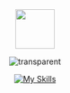

<div align="center">
  <img src="https://media.giphy.com/media/hvRJCLFzcasrR4ia7z/giphy.gif" width="70">

  ![transparent](https://capsule-render.vercel.app/api?type=transparent&fontColor=339af0&text=Frontend%20Developer&height=130&fontSize=60&desc=람뽀&descAlignY=75&descAlign=78)



 

  [![My Skills](https://skillicons.dev/icons?i=html,css,js,react,next)](https://skillicons.dev)

</div>


<!--
**KingBoRam/KingBoRam** is a ✨ _special_ ✨ repository because its `README.md` (this file) appears on your GitHub profile.

Here are some ideas to get you started:

- 🔭 I’m currently working on ...
- 🌱 I’m currently learning ...
- 👯 I’m looking to collaborate on ...
- 🤔 I’m looking for help with ...
- 💬 Ask me about ...
- 📫 How to reach me: ...
- 😄 Pronouns: ...
- ⚡ Fun fact: ...
-->
